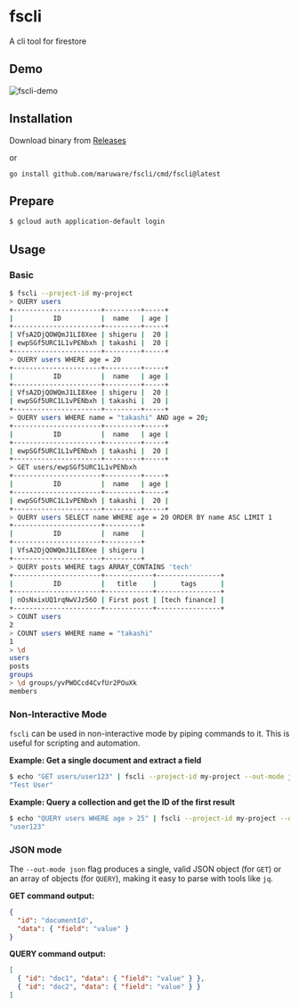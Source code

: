 # fscli

A cli tool for firestore

## Demo

![fscli-demo](https://github.com/maruware/fscli/assets/1129887/887bbc4c-4f66-40a5-9211-256899abc067)

## Installation

Download binary from [Releases](https://github.com/maruware/fscli/releases)

or

```
go install github.com/maruware/fscli/cmd/fscli@latest
```

## Prepare

```sh
$ gcloud auth application-default login
```

## Usage

### Basic

```sh
$ fscli --project-id my-project
> QUERY users
+----------------------+---------+-----+
|          ID          |  name   | age |
+----------------------+---------+-----+
| VfsA2DjQOWQmJ1LI8Xee | shigeru |  20 |
| ewpSGf5URC1L1vPENbxh | takashi |  20 |
+----------------------+---------+-----+
> QUERY users WHERE age = 20
+----------------------+---------+-----+
|          ID          |  name   | age |
+----------------------+---------+-----+
| VfsA2DjQOWQmJ1LI8Xee | shigeru |  20 |
| ewpSGf5URC1L1vPENbxh | takashi |  20 |
+----------------------+---------+-----+
> QUERY users WHERE name = "takashi" AND age = 20;
+----------------------+---------+-----+
|          ID          |  name   | age |
+----------------------+---------+-----+
| ewpSGf5URC1L1vPENbxh | takashi |  20 |
+----------------------+---------+-----+
> GET users/ewpSGf5URC1L1vPENbxh
+----------------------+---------+-----+
|          ID          |  name   | age |
+----------------------+---------+-----+
| ewpSGf5URC1L1vPENbxh | takashi |  20 |
+----------------------+---------+-----+
> QUERY users SELECT name WHERE age = 20 ORDER BY name ASC LIMIT 1
+----------------------+---------+
|          ID          |  name   |
+----------------------+---------+
| VfsA2DjQOWQmJ1LI8Xee | shigeru |
+----------------------+---------+
> QUERY posts WHERE tags ARRAY_CONTAINS 'tech'
+----------------------+------------+----------------+
|          ID          |   title    |      tags      |
+----------------------+------------+----------------+
| nOsNxixUQ1rqNwVJz56O | First post | [tech finance] |
+----------------------+------------+----------------+
> COUNT users
2
> COUNT users WHERE name = "takashi"
1
> \d
users
posts
groups
> \d groups/yvPWOCcd4CvfUr2POuXk
members
```

### Non-Interactive Mode

`fscli` can be used in non-interactive mode by piping commands to it. This is useful for scripting and automation.

**Example: Get a single document and extract a field**
```sh
$ echo "GET users/user123" | fscli --project-id my-project --out-mode json | jq '.data.name'
"Test User"
```

**Example: Query a collection and get the ID of the first result**
```sh
$ echo "QUERY users WHERE age > 25" | fscli --project-id my-project --out-mode json | jq '.[0].id'
"user123"
```

### JSON mode

The `--out-mode json` flag produces a single, valid JSON object (for `GET`) or an array of objects (for `QUERY`), making it easy to parse with tools like `jq`.

**GET command output:**
```json
{
  "id": "documentId",
  "data": { "field": "value" }
}
```

**QUERY command output:**
```json
[
  { "id": "doc1", "data": { "field": "value" } },
  { "id": "doc2", "data": { "field": "value" } }
]
```
